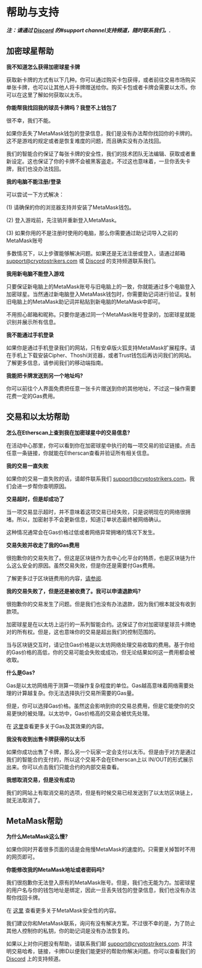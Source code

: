 # 帮助与支持

**_注：请通过 [Discord](https://discord.gg/7CSBBBb) 的#support channel支持频道，随时联系我们。._**

## 加密球星帮助

**我不知道怎么获得加密球星卡牌**

获取新卡牌的方式有以下几种。你可以通过购买卡包获得，或者前往交易市场购买单张卡牌，也可以让其他人将卡牌赠送给你。购买卡包或者卡牌会需要以太币。你可以在这里了解如何获取以太币。

**你能帮我找回我的球员卡牌吗？我登不上钱包了**

很不幸，我们不能。

如果你丢失了MetaMask钱包的登录信息，我们是没有办法帮你找回你的卡牌的。这不是游戏的规定或者是恢复难度的问题，而且确实没有办法找回。

我们的智能合约保证了每张卡牌的安全性，我们的技术团队无法编辑、获取或者重新设定。这也保证了你的卡牌不会被黑客盗走。不过这也意味着，一旦你丢失卡牌，我们也没办法找回。

**我的电脑不能注册/登录**

可以尝试一下方式解决：

(1) 请确保的你的浏览器支持并安装了MetaMask钱包。

(2) 登入游戏前，先注销并重新登入MetaMask。

(3) 如果你用的不是注册时使用的电脑，那么你需要通过助记词导入之前的MetaMask账号

多数情况下，以上步骤能够解决问题。如果还是无法注册或登入，请通过邮箱 support@cryptostrikers.com 或 [Discord](https://discord.gg/7CSBBBb) 的支持频道联系我们。

**我用新电脑不能登入游戏**

只要保证新电脑上的MetaMask账号与旧电脑上的一致，你就能通过多个电脑登入加密球星。当然通过新电脑登入MetaMask钱包时，你需要助记词进行验证。复制旧电脑上的MetaMask助记词并粘贴到新电脑的MetaMask中即可。

不用担心邮箱和昵称。只要你是通过同一个MetaMask账号登录的，加密球星就能识别并展示所有信息。

**我不能通过手机登录**

如果你是通过手机登录我们的网站，只有安卓版火狐支持MetaMask扩展程序。请在手机上下载安装Cipher、Thoshi浏览器，或者Trust钱包后再访问我们的网站。了解更多信息，请参阅我们的移动端指南。

**我能把卡牌发送到另一个地址吗?**

你可以前往个人界面免费把任意一张卡片赠送到你的其他地址，不过这一操作需要花费一定的Gas费用。

## 交易和以太坊帮助

**怎么在Etherscan上查到我在加密球星中的交易信息?**

在活动中心那里，你可以看到你在加密球星中执行的每一项交易的验证链接。点击任意一条链接，你就能在Etherscan查看并验证所有相关信息。

**我的交易一直失败**

如果你的交易一直失败的话，请邮件联系我们 support@cryptostrikers.com。我们会进一步帮你查明原因。

**交易超时，但是却成功了**

当一项交易显示超时，并不意味着这项交易已经失败，只是说明现在的网络很拥堵。所以，加密射手不会更新信息，知道订单状态最终被网络确认。

这种情况通常会在Gas价格过低或者网络异常拥堵的情况下发生。

**交易失败并收走了我的Gas费用**

很抱歉你的交易失败了。但这是区块链作为去中心化平台的特质，也是区块链为什么这么安全的原因。虽然交易失败，但是你还是需要付Gas费用。

了解更多过于区块链费用的内容，[请参阅](https://medium.com/@preethikasireddy/how-does-ethereum-work-anyway-22d1df506369).

**我的交易失败了，但是还是被收费了。我可以申请退款吗?**

很抱歉你的交易发生了问题。但是我们也没有办法退款，因为我们根本就没有收到款项。

加密球星是在以太坊上运行的一系列智能合约。这保证了你对加密球星球员卡牌绝对的所有权。但是，这也意味你的交易是超出我们的控制范围的。

当与区块链交互时，请记住Gas价格是以太坊网络处理交易收取的费用。基于你给的Gas价格的高低，你的交易可能会失败或成功，但无论结果如何这一费用都会被收取。

**什么是Gas?**

Gas是以太坊网络用于测算一项操作复杂程度的单位。Gas越高意味着网络需要处理的计算越复杂。你无法选择执行交易所需要的Gas量。

但是，你可以选择Gas价格。虽然这会影响到你的交易总费用，但是它能使你的交易更快的被处理。以太坊中，Gas价格高的交易会被优先处理。

在 [这里](https://ethgas.io)查看更多关于Gas及其效果的内容。

**我没有收到出售卡牌获得的以太币**

如果你成功出售了卡牌，那么另一个玩家一定会支付以太币。但是由于对方是通过我们的智能合约支付的，所以这个交易不会在Etherscan上以 IN/OUT的形式展示出来。你可以点击我们只能合约的内部交易查看。

**我想取消交易，但是没有成功**

我们的网站上有取消交易的选项，但是有时候交易已经发送到了以太坊区块链上，就无法取消了。

## MetaMask帮助

**为什么MetaMask这么慢?**

如果你同时开着很多页面的话是会拖慢MetaMask的速度的。只需要关掉暂时不用的网页即可。

**你能修改我的MetaMask地址或者密码吗?**

我们很抱歉你无法登入原有的MetaMask账号。但是，我们也无能为力。加密球星的用户名与你的钱包地址是绑定，因此一旦丢失钱包的登录信息，我们也没有办法帮你找回卡牌。

在 [这里](https://support.metamask.io/kb/article/28-abbu-always-be-backed-up-how-to-make-sure-your-12-word-metamask-seed-phrase-is-backed-up) 查看更多关于MetaMask安全性的内容。

我们建议你和MetaMask联系，询问有没有解决方案。不过很不幸的是，为了防止其他人控制你的私钥，你的助记词是没有办法恢复的。

如果以上对你问题没有帮助，请联系我们邮 support@cryptostrikers.com. 并注明交易哈希，链接，卡牌ID以便我们能更好的帮助你解决问题。你可以查看我们的 [Discord](https://discord.gg/7CSBBBb) 上的支持频道。

